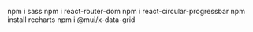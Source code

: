 npm i sass
npm i react-router-dom
npm i react-circular-progressbar
npm install recharts
npm i @mui/x-data-grid
